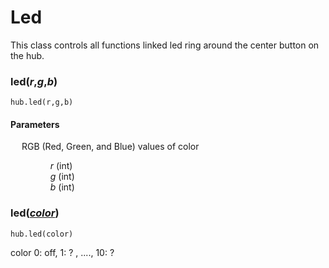 <style type='text/css'>
a { text-decoration: underline; }
a:hover { text-decoration: underline; }
ul { list-style-type: none; margin-left: 40px;}
</style>

# Led
This class controls all functions linked led ring around the center button on the hub.

### led(_r_,_g_,_b_)
``` 
hub.led(r,g,b)
```

#### Parameters

&emsp; RGB (Red, Green, and Blue) values of color </br>
* _r_ (int) 
* _g_ (int) 
* _b_ (int)


### led([_color_](data_types.md#color))
```
hub.led(color)
```



color 0: off, 1: ? , ...., 10: ? 

